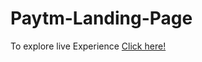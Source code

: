 # Paytm-Landing-Page

To explore live Experience [Click here!](https://joyful-tulumba-d9c5d6.netlify.app/)
